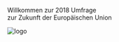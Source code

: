 Willkommen zur 2018 Umfrage  
zur Zukunft der Europäischen Union


![logo](/{{AppPrefix}}/img/doc/site-peu2018-logos.png)


